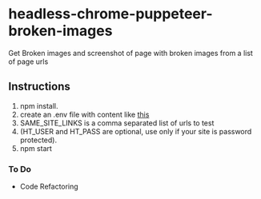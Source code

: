 # headless-chrome-puppeteer-broken-images
Get Broken images and screenshot of page with broken images from a list of page urls

## Instructions

1. npm install.
2. create an .env file with content like [this](env.example)
3. SAME_SITE_LINKS is a comma separated list of urls to test
4. (HT_USER and HT_PASS are optional, use only if your site is password protected).
5. npm start

### To Do
* Code Refactoring
